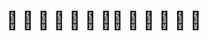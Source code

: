 # :construction: :construction: :construction: :construction: :construction: :construction: :construction::construction: :construction: :construction: :construction: :construction: :construction: 

